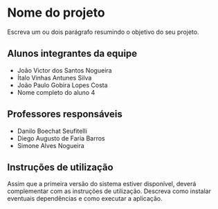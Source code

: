 # Nome do projeto
Escreva um ou dois  parágrafo resumindo o objetivo do seu projeto.

## Alunos integrantes da equipe

* João Victor dos Santos Nogueira
* Ítalo Vinhas Antunes Silva
* João Paulo Gobira Lopes Costa
* Nome completo do aluno 4

## Professores responsáveis

* Danilo Boechat Seufitelli
* Diego Augusto de Faria Barros
* Simone Alves Nogueira

## Instruções de utilização

Assim que a primeira versão do sistema estiver disponível, deverá complementar com as instruções de utilização. Descreva como instalar eventuais dependências e como executar a aplicação.
